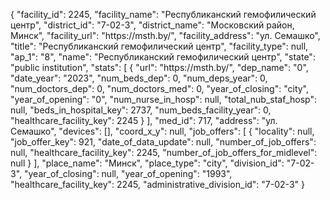 {
    "facility_id": 2245,
    "facility_name": "Республиканский гемофилический центр",
    "district_id": "7-02-3",
    "district_name": "Московский район, Минск",
    "facility_url": "https:\/\/msth.by\/",
    "facility_address": "ул. Семашко",
    "title": "Республиканский гемофилический центр",
    "facility_type": null,
    "ap_1": "8",
    "name": "Республиканский гемофилический центр",
    "state": "public institution",
    "stats": [
        {
            "url": "https:\/\/msth.by\/",
            "dep_name": "0",
            "date_year": "2023",
            "num_beds_dep": 0,
            "num_deps_year": 0,
            "num_doctors_dep": 0,
            "num_doctors_med": 0,
            "year_of_closing": "city",
            "year_of_opening": "0",
            "num_nurse_in_hosp": null,
            "total_nub_staf_hosp": null,
            "beds_in_hospital_key": 2737,
            "num_beds_facility_year": 0,
            "healthcare_facility_key": 2245
        }
    ],
    "med_id": 717,
    "address": "ул. Семашко",
    "devices": [],
    "coord_x_y": null,
    "job_offers": [
        {
            "locality": null,
            "job_offer_key": 921,
            "date_of_data_update": null,
            "number_of_job_offers": null,
            "healthcare_facility_key": 2245,
            "number_of_job_offers_for_midlevel": null
        }
    ],
    "place_name": "Минск",
    "place_type": "city",
    "division_id": "7-02-3",
    "year_of_closing": null,
    "year_of_opening": "1993",
    "healthcare_facility_key": 2245,
    "administrative_division_id": "7-02-3"
}